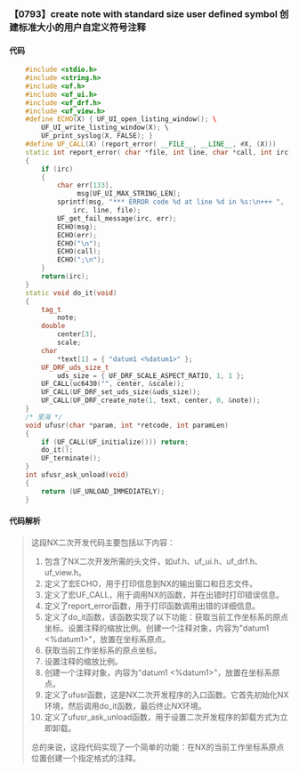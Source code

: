 ### 【0793】create note with standard size user defined symbol 创建标准大小的用户自定义符号注释

#### 代码

```cpp
    #include <stdio.h>  
    #include <string.h>  
    #include <uf.h>  
    #include <uf_ui.h>  
    #include <uf_drf.h>  
    #include <uf_view.h>  
    #define ECHO(X) { UF_UI_open_listing_window(); \  
        UF_UI_write_listing_window(X); \  
        UF_print_syslog(X, FALSE); }  
    #define UF_CALL(X) (report_error( __FILE__, __LINE__, #X, (X)))  
    static int report_error( char *file, int line, char *call, int irc)  
    {  
        if (irc)  
        {  
            char err[133],  
                 msg[UF_UI_MAX_STRING_LEN];  
            sprintf(msg, "*** ERROR code %d at line %d in %s:\n+++ ",  
                irc, line, file);  
            UF_get_fail_message(irc, err);  
            ECHO(msg);  
            ECHO(err);  
            ECHO("\n");  
            ECHO(call);  
            ECHO(";\n");  
        }  
        return(irc);  
    }  
    static void do_it(void)  
    {  
        tag_t  
            note;  
        double  
            center[3],  
            scale;  
        char  
            *text[1] = { "datum1 <%datum1>" };  
        UF_DRF_uds_size_t  
            uds_size = { UF_DRF_SCALE_ASPECT_RATIO, 1, 1 };  
        UF_CALL(uc6430("", center, &scale));  
        UF_CALL(UF_DRF_set_uds_size(&uds_size));  
        UF_CALL(UF_DRF_create_note(1, text, center, 0, &note));  
    }  
    /* 里海 */  
    void ufusr(char *param, int *retcode, int paramLen)  
    {  
        if (UF_CALL(UF_initialize())) return;  
        do_it();  
        UF_terminate();  
    }  
    int ufusr_ask_unload(void)  
    {  
        return (UF_UNLOAD_IMMEDIATELY);  
    }

```

#### 代码解析

> 这段NX二次开发代码主要包括以下内容：
>
> 1. 包含了NX二次开发所需的头文件，如uf.h、uf_ui.h、uf_drf.h、uf_view.h。
> 2. 定义了宏ECHO，用于打印信息到NX的输出窗口和日志文件。
> 3. 定义了宏UF_CALL，用于调用NX的函数，并在出错时打印错误信息。
> 4. 定义了report_error函数，用于打印函数调用出错的详细信息。
> 5. 定义了do_it函数，该函数实现了以下功能：获取当前工作坐标系的原点坐标。设置注释的缩放比例。创建一个注释对象，内容为"datum1 <%datum1>"，放置在坐标系原点。
> 6. 获取当前工作坐标系的原点坐标。
> 7. 设置注释的缩放比例。
> 8. 创建一个注释对象，内容为"datum1 <%datum1>"，放置在坐标系原点。
> 9. 定义了ufusr函数，这是NX二次开发程序的入口函数。它首先初始化NX环境，然后调用do_it函数，最后终止NX环境。
> 10. 定义了ufusr_ask_unload函数，用于设置二次开发程序的卸载方式为立即卸载。
>
> 总的来说，这段代码实现了一个简单的功能：在NX的当前工作坐标系原点位置创建一个指定格式的注释。
>
